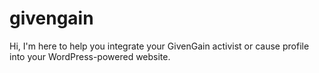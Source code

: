 givengain
=========

Hi, I'm here to help you integrate your GivenGain activist or cause profile into your WordPress-powered website.
